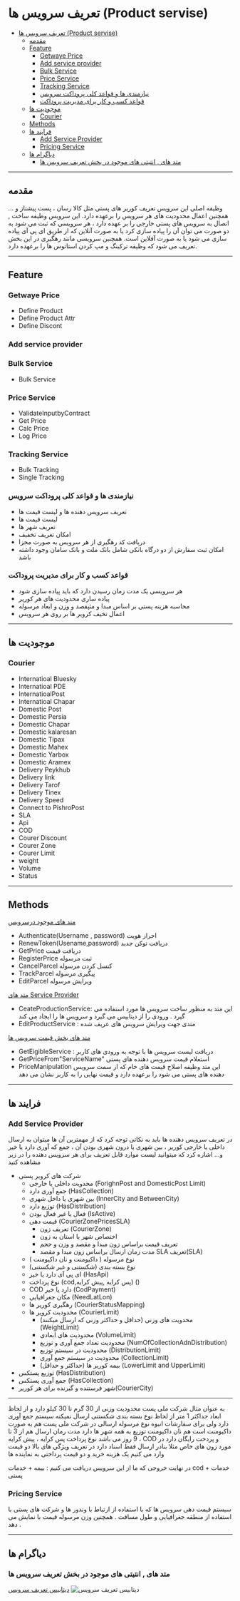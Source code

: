 # تعریف سرویس ها (Product servise)  



- [تعریف سرویس ها (Product servise)](#تعریف-سرویس-ها-product-servise)
  - [مقدمه](#مقدمه)
  - [Feature](#feature)
    - [Getwaye Price](#getwaye-price)
    - [Add service provider](#add-service-provider)
    - [Bulk Service](#bulk-service)
    - [Price Service](#price-service)
    - [Tracking Service](#tracking-service)
    - [نیازمندی ها و قواعد کلی پروداکت سرویس](#نیازمندی-ها-و-قواعد-کلی-پروداکت-سرویس)
    - [قواعد کسب و کار برای مدیریت پروداکت](#قواعد-کسب-و-کار-برای-مدیریت-پروداکت)
  - [موجودیت ها](#موجودیت-ها)
    - [Courier](#courier)
  - [Methods](#methods)
  - [فرایند ها](#فرایند-ها)
    - [Add Service Provider](#add-service-provider-1)
    - [Pricing Service](#pricing-service)
  - [دیاگرام ها](#دیاگرام-ها)
    - [متد های , انتیتی های موجود در بخش تعریف سرویس ها](#متد-های--انتیتی-های-موجود-در-بخش-تعریف-سرویس-ها)

---

## مقدمه

وظیقه اصلی این سرویس تعریف کوریر های پستی مثل کالا رسان ، پست پیشتاز و ... همچنین اعمال محدودیت های هر سرویس را برعهده دارد.
این سرویس وظیفه ساخت , اتصال به سرویس های پستی خارجی را بر عهده دارد ، هر سرویسی که ثبت می شود به دو صورت می توان آن را پیاده سازی کرد یا به صورت آنلاین که از طریق ای پی آی پیاده سازی می شود یا به صورت آفلاین است. همچنین سرویسی مانند رهگیری در این بخش تعریف می شود که وظیفه ترکینگ و مپ کردن استاتوس ها را برعهده دارد.

---

## Feature

### Getwaye Price

- Define Product
- Define Product Attr
- Define Discont

### Add service provider

### Bulk Service

- Bulk Service

### Price Service

- ValidateInputbyContract
- Get Price
- Calc Price
- Log Price

### Tracking Service

- Bulk Tracking
- Single Tracking

### نیازمندی ها و قواعد کلی پروداکت سرویس 

- تعریف سرویس دهنده ها و لیست قیمت ها
- لیست قیمت ها
- تعریف شهر ها
- امکان تغریف تخفیف 
- دریافت کد رهگیری از هر سرویس به صورت مجزا 
- امکان ثبت سفارش از دو درگاه بانکی شامل بانک ملت و بانک سامان وجود داشته باشد

### قواعد کسب و کار برای مدیریت پروداکت

- هر سرویسی یک مدت زمان رسیدن دارد که باید پیاده سازی شود 
- پیاده ساری محدودیت های هر کوریر 
- محاسبه هزینه پستی بر اساس مبدا و مثپقصد و وزن و ابعاد مرسوله 
- اعمال تخیف کرویر ها بر روی هر سرویس 


---

## موجودیت ها

### Courier

- Internatioal Bluesky
- Internatioal PDE
- InternatioalPost
- Internatioal Chapar
- Domestic Post
- Domestic Persia
- Domestic Chapar
- Domestic kalaresan
- Domestic Tipax
- Domestic Mahex
- Domestic Yarbox
- Domestic Aramex
- Delivery Peykhub
- Delivery link
- Delivery Tarof
- Delivery Tinex
- Delivery Speed
- Connect to PishroPost
- SLA
- Api
- COD
- Courer Discount
- Courer Zone
- Courer Limit
- weight
- Volume
- Status


---

## Methods

[متد های موجود درسرویس](Diagrams/ServiceProvider.drawio)

- Authenticate(Username , password)
  احراز هویت
- RenewToken(Usename,password)
  دریافت توکن جدید
- GetPrice
  دریافت قیمت
- RegisterPrice
  ثبت مرسوله
- CancelParcel
   کنسل کردن مرسوله
- TrackParcel
  پیگیری مرسوله
- EditParcel
  ویرایش مرسوله

[متد های Service Provider](Diagrams/ProductServiceMethod.drawio)

- CeateProductionService:
  این متد به منظور ساخت سرویس ها مورد استفاده می گیرد . ورودی را از دیتابیس می گیرد و سرویس ها را ایجاد می کند
- EditProductService :
  متدی جهت ویرایش سرویس های عریف شده


[متد های بخش قیمت سرویس ها](Diagrams/PricingServiceMethod.drawio)

- GetEigibleService :
   دریافت لیست سرویس ها با توجه به ورودی های کاربر
- GetPriceFrom"ServiceName"
  استعلام قیمت سرویس دهنده های پستی  
- PriceManipulation
  این متد وظیفه اصلاح قیمت های خام که از سمت سرویس دهنده های پستی می شود را برعهده دارد و قیمت نهایی را به کاربر نشان می دهد

---

## فرایند ها

### Add Service Provider

 در تعریف سرویس دهنده ها باید به نکاتی توجه کرد که از مهمترین آن ها میتوان به ارسال داخلی یا خارجی کوریر ، بین شهری یا درون شهری بودن آن ، جمع  که آوری دارد یا خیر و... اشاره کرد که میتوانید لیست موارد قابل تعریف برای هر سرویس دهنده را در زیر مشاهده کنید 

- شرکت های کرویر پستی
  - محدویت داخلی یا خارجی (ForighnPost and DomesticPost Limit)
  - جمع آوری دارد (HasCollection)
  - بین شهری یا داخل شهری (InnerCity and BetweenCity)
  - توزیع دارد (HasDistribution)
  - فعال یا غیر فعال بودن (IsActive)
  - قیمت دهی (CourierZonePricesSLA)
    - تعریف زون (CourierZone)
    - اختصاص شهر یا استان به زون
    - تعریف قیمت براساس زون مبدا و مقصد و وزن و حجم
    - مدت زمان ارسال براساس زون مبدا و مقصد SLA تعریف(SLA)
  - نوع مرسوله ( داکیومنت و نان داکیومنت )
  - نوع بسته بندی (شکستنی و غیر  شکستنی)
  - ای پی آی دارد یا خیر (HasApi)
  - نوع پرداخت (cod,پس کرایه ,پیش کرایه) ()
  - COD دارد یا خیر (CodPayment)
  - مکان جغرافیایی (NeedLatLon)
  - رهگیری کوریر ها (CourierStatusMapping)
  - محدودبت کرویر ها (CourierLimit)
    - محدویت های وزنی (حداقل و حداکثر وزنی که ارسال میکنند) (WeightLimit)
    - محدودیت های ابعادی (VolumeLimit)
    - محدودیت تعداد جمع آوری و توزیع (NumOfCollectionAdnDistribution)
    - محدودیت در سیستم توزیع (DistributionLimit)
    - محدودیت در سیستم جمع آوری (CollectionLimit)
    - بیمه کوریر ها (حداکثر و حداقل) (LowerLimit and UpperLimit)
- توزیع پستکس (HasDistribution)
- جمع آوری پستکس (HasCollection)
- شهر فرستنده و گیرنده برای هر کوریر(CourierCity)

---
به عنوان مثال شرکت ملی پست محدودیت وزنی از 30 گرم تا 30 کیلو دارد و
 از لحاظ ابعاد حداکثر 1 متر
 از لحاظ نوع بسته بندی شکستنی ارسال نمیکنه
 سیستم جمع آوری دارد ولی برای سفارشات انبوه
 نوع مرسوله ارسالی در شرکت ملی پست هم به صورت داکیومنت است هم نان داکیومنت
 توزیع به همه شهر ها دارد
 مدت رمان ارسال هم از 3 تا 9 روز می باشد
نوع پرداخت پس کرایه ، پیش کرایه ، COD و پردخت رایگان  دارد
در مورد زون های خاص مثلا بنادر ارسال فقط اسناد دارد
در تعریف ویژگی های بالا دو قیمت وارد می کنیم یک هزینه خرید و دو قیمت پرداختی به نماینده ها

در نهایت خروجی  که ما از این سرویس دریافت می کنیم :
بیمه + خدمات cod + خدمات پستی

### Pricing Service

سیستم قیمت دهی سرویس ها که با استفاده از ارتباط با وندور ها و شرکت های پستی با استفاده از منطقه جغرافیایی و طول مسافت . همچنین وزن مرسوله قیمت با نمایش می دهد .

---

## دیاگرام ها

### متد های , انتیتی های موجود در بخش تعریف سرویس ها

[دیتابیس تعریف سرویس](Diagrams/Product.drawio)
![دیتابیس تعریف سرویس](imgs/Product.png)
